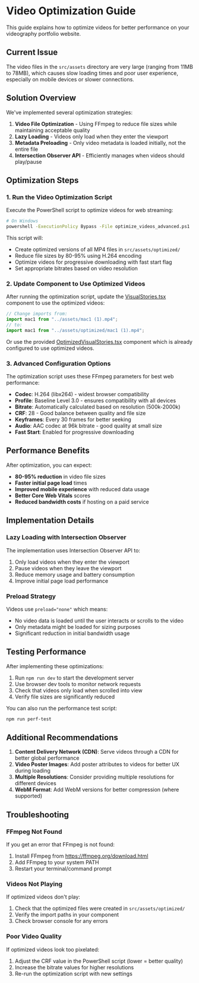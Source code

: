 # Video Optimization Guide

This guide explains how to optimize videos for better performance on your videography portfolio website.

## Current Issue

The video files in the `src/assets` directory are very large (ranging from 11MB to 78MB), which causes slow loading times and poor user experience, especially on mobile devices or slower connections.

## Solution Overview

We've implemented several optimization strategies:

1. **Video File Optimization** - Using FFmpeg to reduce file sizes while maintaining acceptable quality
2. **Lazy Loading** - Videos only load when they enter the viewport
3. **Metadata Preloading** - Only video metadata is loaded initially, not the entire file
4. **Intersection Observer API** - Efficiently manages when videos should play/pause

## Optimization Steps

### 1. Run the Video Optimization Script

Execute the PowerShell script to optimize videos for web streaming:

```bash
# On Windows
powershell -ExecutionPolicy Bypass -File optimize_videos_advanced.ps1
```

This script will:
- Create optimized versions of all MP4 files in `src/assets/optimized/`
- Reduce file sizes by 80-95% using H.264 encoding
- Optimize videos for progressive downloading with fast start flag
- Set appropriate bitrates based on video resolution

### 2. Update Component to Use Optimized Videos

After running the optimization script, update the [VisualStories.tsx](file:///c:/Users/walte/Downloads/Masculine%20Videography%20Portfolio%20(1)/src/components/VisualStories.tsx) component to use the optimized videos:

```typescript
// Change imports from:
import mac1 from "../assets/mac1 (1).mp4";
// to:
import mac1 from "../assets/optimized/mac1 (1).mp4";
```

Or use the provided [OptimizedVisualStories.tsx](file:///c:/Users/walte/Downloads/Masculine%20Videography%20Portfolio%20(1)/src/components/OptimizedVisualStories.tsx) component which is already configured to use optimized videos.

### 3. Advanced Configuration Options

The optimization script uses these FFmpeg parameters for best web performance:

- **Codec**: H.264 (libx264) - widest browser compatibility
- **Profile**: Baseline Level 3.0 - ensures compatibility with all devices
- **Bitrate**: Automatically calculated based on resolution (500k-2000k)
- **CRF**: 28 - Good balance between quality and file size
- **Keyframes**: Every 30 frames for better seeking
- **Audio**: AAC codec at 96k bitrate - good quality at small size
- **Fast Start**: Enabled for progressive downloading

## Performance Benefits

After optimization, you can expect:

- **80-95% reduction** in video file sizes
- **Faster initial page load** times
- **Improved mobile experience** with reduced data usage
- **Better Core Web Vitals** scores
- **Reduced bandwidth costs** if hosting on a paid service

## Implementation Details

### Lazy Loading with Intersection Observer

The implementation uses Intersection Observer API to:

1. Only load videos when they enter the viewport
2. Pause videos when they leave the viewport
3. Reduce memory usage and battery consumption
4. Improve initial page load performance

### Preload Strategy

Videos use `preload="none"` which means:
- No video data is loaded until the user interacts or scrolls to the video
- Only metadata might be loaded for sizing purposes
- Significant reduction in initial bandwidth usage

## Testing Performance

After implementing these optimizations:

1. Run `npm run dev` to start the development server
2. Use browser dev tools to monitor network requests
3. Check that videos only load when scrolled into view
4. Verify file sizes are significantly reduced

You can also run the performance test script:
```bash
npm run perf-test
```

## Additional Recommendations

1. **Content Delivery Network (CDN)**: Serve videos through a CDN for better global performance
2. **Video Poster Images**: Add poster attributes to videos for better UX during loading
3. **Multiple Resolutions**: Consider providing multiple resolutions for different devices
4. **WebM Format**: Add WebM versions for better compression (where supported)

## Troubleshooting

### FFmpeg Not Found

If you get an error that FFmpeg is not found:
1. Install FFmpeg from https://ffmpeg.org/download.html
2. Add FFmpeg to your system PATH
3. Restart your terminal/command prompt

### Videos Not Playing

If optimized videos don't play:
1. Check that the optimized files were created in `src/assets/optimized/`
2. Verify the import paths in your component
3. Check browser console for any errors

### Poor Video Quality

If optimized videos look too pixelated:
1. Adjust the CRF value in the PowerShell script (lower = better quality)
2. Increase the bitrate values for higher resolutions
3. Re-run the optimization script with new settings